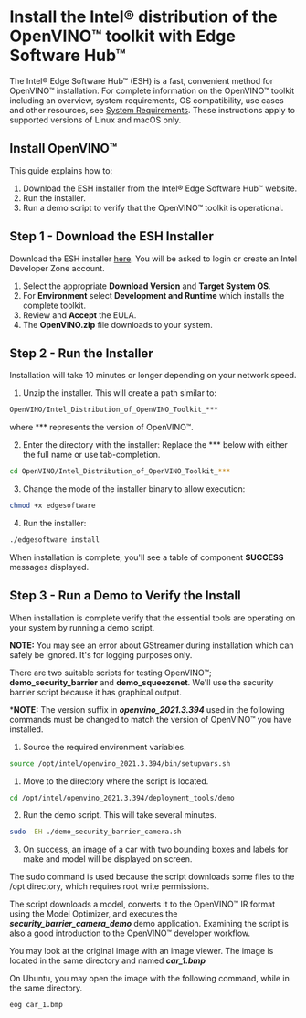 # Install the Intel® distribution of the OpenVINO™ toolkit with Edge Software Hub™

The Intel® Edge Software Hub™ (ESH) is a fast, convenient method for OpenVINO™ installation. For complete information on the OpenVINO™ toolkit including an overview, system requirements, OS compatibility, use cases and other resources, see [System Requirements](https://software.intel.com/content/www/us/en/develop/tools/openvino-toolkit/system-requirements.html). These instructions apply to supported versions of Linux and macOS only.

## Install OpenVINO™

This guide explains how to:

1. Download the ESH installer from the Intel® Edge Software Hub™ website. 
2. Run the installer.
3. Run a demo script to verify that the OpenVINO™ toolkit is operational.

## Step 1 - Download the ESH Installer

Download the ESH installer [here](https://software.intel.com/iot/edgesoftwarehub/download/home/OpenVINO). 
You will be asked to login or create an Intel Developer Zone account.

1. Select the appropriate **Download Version** and **Target System OS**. 
2. For **Environment** select **Development and Runtime** which installs the complete toolkit.
3. Review and **Accept** the EULA.
4. The **OpenVINO.zip** file downloads to your system.

## Step 2 - Run the Installer

Installation will take 10 minutes or longer depending on your network speed.

1. Unzip the installer.  This will create a path similar to:
  ```sh
  OpenVINO/Intel_Distribution_of_OpenVINO_Toolkit_***
  ```
  
  where *** represents the version of OpenVINO™. 
  
 2. Enter the directory with the installer:
  Replace the *** below with either the full name or use tab-completion.

 ```sh
 cd OpenVINO/Intel_Distribution_of_OpenVINO_Toolkit_***
 ```
3. Change the mode of the installer binary to allow execution:

```sh
chmod +x edgesoftware
```

4. Run the installer:
```sh
./edgesoftware install
```
When installation is complete, you'll see a table of component **SUCCESS** messages displayed.

## Step 3 - Run a Demo to Verify the Install

When installation is complete verify that the essential tools are operating on your system by running a demo script.

**NOTE:** You may see an error about GStreamer during installation which can safely be ignored. It's for logging purposes only.

There are two suitable scripts for testing OpenVINO™; **demo_security_barrier** and **demo_squeezenet**.  We'll use the security barrier script because it has graphical output.

***NOTE:** The version suffix in ***openvino_2021.3.394*** used in the following commands must be changed to match the version of OpenVINO™ you have installed.

1. Source the required environment variables.
```sh
source /opt/intel/openvino_2021.3.394/bin/setupvars.sh
```

1. Move to the directory where the script is located.
```sh
cd /opt/intel/openvino_2021.3.394/deployment_tools/demo
```

2. Run the demo script.  This will take several minutes.
```sh
sudo -EH ./demo_security_barrier_camera.sh
```
3. On success, an image of a car with two bounding boxes and labels for make and model will be displayed on screen.

The sudo command is used because the script downloads some files to the /opt directory, which requires root write permissions.

The script downloads a model, converts it to the OpenVINO™ IR format using the Model Optimizer, and executes the ***security_barrier_camera_demo*** demo application.  Examining the script is also a good introduction to the OpenVINO™ developer workflow.

You may look at the original image with an image viewer.  The image is located in the same directory and named ***car_1.bmp***

On Ubuntu, you may open the image with the following command, while in the same directory.
```sh
eog car_1.bmp
```








